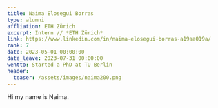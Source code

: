 ```yaml
---
title: Naima Elosegui Borras
type: alumni
affliation: ETH Zürich
excerpt: Intern // *ETH Zürich*
link: https://www.linkedin.com/in/naima-elosegui-borras-a19aa019a/
rank: 7
date: 2023-05-01 00:00:00
date_leave: 2023-07-31 00:00:00
wentto: Started a PhD at TU Berlin
header:
  teaser: /assets/images/naima200.png
---
```


Hi my name is Naima.
